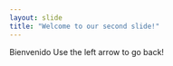 ```yaml
---
layout: slide
title: "Welcome to our second slide!"
---
```

Bienvenido
Use the left arrow to go back!
